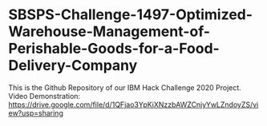 # SBSPS-Challenge-1497-Optimized-Warehouse-Management-of-Perishable-Goods-for-a-Food-Delivery-Company
This is the Github Repository of our IBM Hack Challenge 2020 Project.
Video Demonstration: https://drive.google.com/file/d/1QFjao3YpKiXNzzbAWZCnjyYwLZndoyZS/view?usp=sharing
